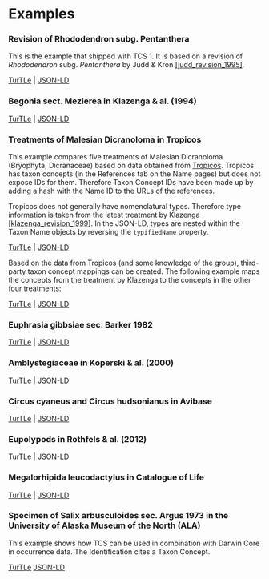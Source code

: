 # Examples

### Revision of Rhododendron subg. Pentanthera

This is the example that shipped with TCS 1. It is based on a revision of 
_Rhododendron_ subg. _Pentanthera_ by Judd & Kron [\[judd_revision_1995\]](../docs/bibliography/#judd_revision_1995).

[TurTLe](https://github.com/tdwg/tcs2/blob/master/examples/rhododendron-subg-pentanthera.ttl) |
[JSON-LD](https://github.com/tdwg/tcs2/blob/master/examples/rhododendron-subg-pentanthera.jsonld)

### Begonia sect. Mezierea in Klazenga & al. (1994)

[TurTLe](https://github.com/tdwg/tcs2/blob/master/examples/begonia-sect-mezierea-sec-klazenga-1993.ttl) |
[JSON-LD](https://github.com/tdwg/tcs2/blob/master/examples/begonia-sect-mezierea-sec-klazenga-1993.jsonld)

### Treatments of Malesian Dicranoloma in Tropicos

This example compares five treatments of Malesian Dicranoloma (Bryophyta, 
Dicranaceae) based on data obtained from [Tropicos](https://tropicos.org). 
Tropicos has taxon concepts (in the References tab on the Name pages) but does 
not expose IDs for them. Therefore Taxon Concept IDs have been made up by adding 
a hash with the Name ID to the URLs of the references.

Tropicos does not generally have nomenclatural types. Therefore type information 
is taken from the latest treatment by Klazenga \[[klazenga_revision_1999](../docs/bibliography/#klazenga_revision_1999)\]. 
In the JSON-LD, types are nested within the Taxon Name objects by reversing the 
`typifiedName` property.

[TurTLe](https://github.com/tdwg/tcs2/blob/master/examples/tropicos-malesian-dicranoloma.ttl) |
[JSON-LD](https://github.com/tdwg/tcs2/blob/master/examples/tropicos-malesian-dicranoloma.jsonld)

Based on the data from Tropicos (and some knowledge of the group), third-party 
taxon concept mappings can be created. The following example maps the concepts 
from the treatment by Klazenga to the concepts in the other four treatments:

[TurTLe](https://github.com/tdwg/tcs2/blob/master/examples/tropicos-malesian-dicranoloma-annotations.ttl) |
[JSON-LD](https://github.com/tdwg/tcs2/blob/master/examples/tropicos-malesian-dicranoloma-annotations.jsonld)

### Euphrasia gibbsiae sec. Barker 1982

[TurTLe](https://github.com/tdwg/tcs2/blob/master/examples/euphrasia_gibbsiae_sec_barker_1982.ttl) |
[JSON-LD](https://github.com/tdwg/tcs2/blob/master/examples/euphrasia_gibbsiae_sec_barker_1982.jsonld)

### Amblystegiaceae in Koperski & al. (2000)

[TurTLe](https://github.com/tdwg/tcs2/blob/master/examples/amblystegium-sec-koperski-et-al.jsonld) |
[JSON-LD](https://github.com/tdwg/tcs2/blob/master/examples/amblystegium-sec-koperski-et-al.ttl)

### Circus cyaneus and Circus hudsonianus in Avibase

[TurTLe](https://github.com/tdwg/tcs2/blob/master/examples/avibase-circus-cyaneus-hudsonius.ttl) |
[JSON-LD](https://github.com/tdwg/tcs2/blob/master/examples/avibase-circus-cyaneus-hudsonius.ttl)

### Eupolypods in Rothfels & al. (2012)

[TurTLe](https://github.com/tdwg/tcs2/blob/master/examples/eupolypods-rothfels-2012.ttl) |
[JSON-LD](https://github.com/tdwg/tcs2/blob/master/examples/eupolypods-rothfels-2012.jsonld)

### Megalorhipida leucodactylus in Catalogue of Life

[TurTLe](https://github.com/tdwg/tcs2/blob/master/examples/megalorhipida-leucodactylus-sec-gielis-et-hobern-2020.jsonld) |
[JSON-LD](https://github.com/tdwg/tcs2/blob/master/examples/megalorhipida-leucodactylus-sec-gielis-et-hobern-2020.jsonld)

### Specimen of Salix arbusculoides sec. Argus 1973 in the University of Alaska Museum of the North (ALA)
This example shows how TCS can be used in combination with Darwin Core in 
occurrence data. The Identification cites a Taxon Concept. 

[TurTLe](https://github.com/tdwg/tcs2/blob/master/examples/uam-herb-86707.ttl)
[JSON-LD](https://github.com/tdwg/tcs2/blob/master/examples/uam-herb-86707.jsonld)





